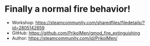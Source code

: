 # Finally a normal fire behavior!
- Workshop: https://steamcommunity.com/sharedfiles/filedetails/?id=2805142659
- GitHub: https://github.com/PrikolMen/gmod_fire_extinguishing
- Author: https://steamcommunity.com/id/PrikolMen/
